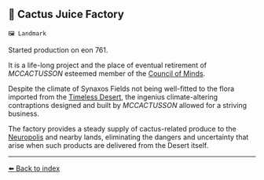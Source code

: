 ## 🌵 Cactus Juice Factory

`🖼️ Landmark`

Started production on eon 761.

It is a life-long project and the place of eventual retirement of  _MCCACTUSSON_ esteemed member of the [Council of Minds](../refs/council_of_minds.md).

Despite the climate of Synaxos Fields not being well-fitted to the flora imported from the [Timeless Desert](../refs/timeless_desert.md), the ingenius climate-altering contraptions designed and built by _MCCACTUSSON_ allowed for a striving business.

The factory provides a steady supply of cactus-related produce to the [Neuropolis](../refs/neuropolis.md) and nearby lands, eliminating the dangers and uncertainty that arise when such products are delivered from the Desert itself.


----------
[⬅️ Back to index](../refs/#32c0_s)